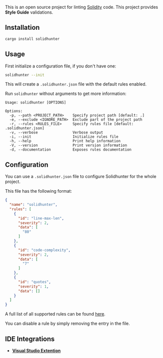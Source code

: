 
This is an open source project for linting [Solidity](http://solidity.readthedocs.io/en/develop/) code. This project
provides **Style Guide** validations.

## Installation

```sh
cargo install solidhunter
```

## Usage

First initialize a configuration file, if you don't have one:

```sh
solidhunter --init
```

This will create a `.solidhunter.json` file with the default rules enabled. 

Run `solidhunter` without arguments to get more information:

```text
Usage: solidhunter [OPTIONS]

Options:
  -p, --path <PROJECT_PATH>    Specify project path [default: .]
  -e, --exclude <IGNORE_PATH>  Exclude part of the project path
  -r, --rules <RULES_FILE>     Specify rules file [default: .solidhunter.json]
  -v, --verbose                Verbose output
  -i, --init                   Initialize rules file
  -h, --help                   Print help information
  -V, --version                Print version information
  -d, --documentation          Exposes rules documentation
```

## Configuration

You can use a `.solidhunter.json` file to configure Solidhunter for the whole project.

This file has the following
format:


```json
{
  "name": "solidhunter",
  "rules": [
    {
      "id": "line-max-len",
      "severity": 2,
      "data": [
        "80"
      ]
    },
    {
      "id": "code-complexity",
      "severity": 2,
      "data": [
        "7"
      ]
    },
    {
      "id": "quotes",
      "severity": 1,
      "data": []
    }
  ]
}
```
A full list of all supported rules can be found [here](https://github.com/astrodevs-labs/osmium/tree/main/toolchains/solidity/core/crates/linter-lib/src/rules).


You can disable a rule by simply removing the entry in the file.

## IDE Integrations

  - **[Visual Studio Extention](https://github.com/astrodevs-labs/osmium)**